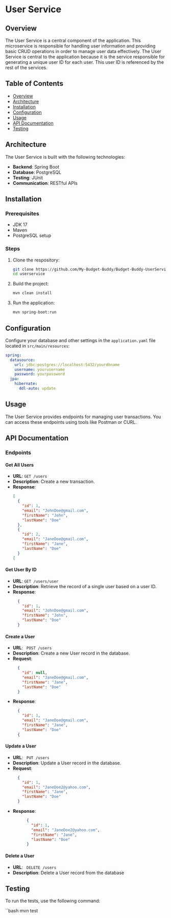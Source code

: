 # User Service

## Overview

The User Service is a central component of the application. This microservice is responsible for handling user information and providing basic CRUD operations in order to manage user data effectively. The User Service is central to the application because it is the service responsible for generating a unique user ID for each user. This user ID is referenced by the rest of the services.

## Table of Contents

- [Overview](#overview)
- [Architecture](#architecture)
- [Installation](#installation)
- [Configuration](#configuration)
- [Usage](#usage)
- [API Documentation](#api-documentation)
- [Testing](#testing)


## Architecture

The User Service is built with the following technologies:
- **Backend**: Spring Boot
- **Database**: PostgreSQL
- **Testing**: JUnit
- **Communication**: RESTful APIs

## Installation

### Prerequisites

- JDK 17
- Maven
- PostgreSQL setup

### Steps

1. Clone the respository:
   ```bash
   git clone https://github.com/My-Budget-Buddy/Budget-Buddy-UserService.git
   cd userservice
   ```

2. Build the project:
    ```bash
    mvn clean install
    ```

3. Run the application:
    ```bash
    mvn spring-boot:run
    ```

## Configuration

Configure your database and other settings in the `application.yaml` file located in `src/main/resources`:

```yaml
spring:
  datasource:
    url: jdbc:postgres://localhost:5432/yourdbname
    username: yourusername
    password: yourpassword
  jpa:
    hibernate:
      ddl-auto: update
```

## Usage

The User Service provides endpoints for managing user transactions. You can access these endpoints using tools like Postman or CURL.

## API Documentation

### Endpoints

#### Get All Users
- **URL**: ```GET /users```
- **Description**: Create a new transaction.
- **Response**:
    ```json
    [
      {
        "id": 1,
        "email": "JohnDoe@gmail.com",
        "firstName": "John",
        "lastName": "Doe"
      },
      {
        "id": 2,
        "email": "JaneDoe@gmail.com",
        "firstName": "Jane",
        "lastName": "Doe"
      }
    [
    ```

#### Get User By ID
- **URL**: ```GET /users/user```
- **Description**: Retrieve the record of a single user based on a user ID.
- **Response**:
    ```json
      {
        "id": 1,
        "email": "JohnDoe@gmail.com",
        "firstName": "John",
        "lastName": "Doe"
      }
    ```

#### Create a User
- **URL**: ``` POST /users```
- **Description**: Create a new User record in the database.
- **Request**:
    ```json
      {
        "id": null,
        "email": "JaneDoe@gmail.com",
        "firstName": "Jane",
        "lastName": "Doe"
      }
    ```
- **Response**:
    ```json
      {
        "id": 1,
        "email": "JaneDoe@gmail.com",
        "firstName": "Jane",
        "lastName": "Doe"
      {
    ```

#### Update a User
- **URL**: ``` PUT /users```
- **Description**: Update a User record in the database.
- **Request**:
    ```json
      {
        "id": 1,
        "email": "JaneDoe2@yahoo.com",
        "firstName": "Jane",
        "lastName": "Doe"
      }
    ```
- **Response**:
  ```json
        {
          "id": 1,
          "email": "JaneDoe2@yahoo.com",
          "firstName": "Jane",
          "lastName": "Doe"
        }
  ```

#### Delete a User
- **URL**: ``` DELETE /users```
- **Description**: Delete a User record from the database


## Testing

To run the tests, use the following command:

``bash
mvn test
```
